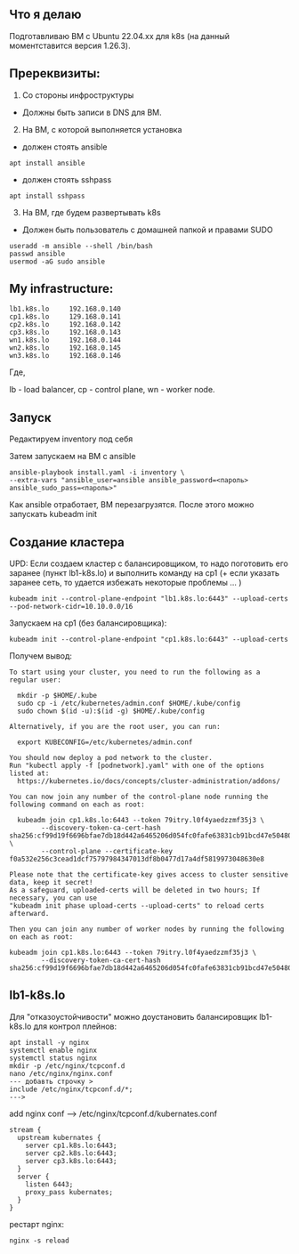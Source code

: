 ## Что я делаю
Подготавливаю ВМ с Ubuntu 22.04.xx для k8s (на данный моментставится версия 1.26.3). 


## Пререквизиты:

1. Со стороны инфроструктуры
* Должны быть записи в DNS для ВМ. 

2. На ВМ, с которой выполняется установка
* должен стоять ansible 
```
apt install ansible
```
* должен стоять sshpass
```
apt install sshpass
```
3. На ВМ, где будем развертывать k8s
* Должен быть пользователь с домашней папкой и правами SUDO
```
useradd -m ansible --shell /bin/bash
passwd ansible
usermod -aG sudo ansible
```

## My infrastructure:
```
lb1.k8s.lo     192.168.0.140
cp1.k8s.lo     129.168.0.141
cp2.k8s.lo     192.168.0.142
cp3.k8s.lo     192.168.0.143
wn1.k8s.lo     192.168.0.144
wn2.k8s.lo     192.168.0.145
wn3.k8s.lo     192.168.0.146
```
Где,

lb - load balancer,
cp - control plane,
wn - worker node.



## Запуск 

Редактируем inventory под себя

Затем запускаем на ВМ с ansible
```
ansible-playbook install.yaml -i inventory \
--extra-vars "ansible_user=ansible ansible_password=<пароль> ansible_sudo_pass=<пароль>"
```
Как ansible отработает, ВМ перезагрузятся. После этого можно запускать kubeadm init

## Создание кластера

UPD: Если создаем кластер с балансировщиком, то надо поготовить его заранее (пункт lb1-k8s.lo) и выполнить команду на cp1 (+ если указать заранее сеть, то удается избежать некоторые проблемы ... )
```
kubeadm init --control-plane-endpoint "lb1.k8s.lo:6443" --upload-certs --pod-network-cidr=10.10.0.0/16
```
Запускаем на cp1 (без балансировщика):
```
kubeadm init --control-plane-endpoint "cp1.k8s.lo:6443" --upload-certs
```

Получем вывод:

```
To start using your cluster, you need to run the following as a regular user:
 
  mkdir -p $HOME/.kube
  sudo cp -i /etc/kubernetes/admin.conf $HOME/.kube/config
  sudo chown $(id -u):$(id -g) $HOME/.kube/config
 
Alternatively, if you are the root user, you can run:
 
  export KUBECONFIG=/etc/kubernetes/admin.conf
 
You should now deploy a pod network to the cluster.
Run "kubectl apply -f [podnetwork].yaml" with one of the options listed at:
  https://kubernetes.io/docs/concepts/cluster-administration/addons/
 
You can now join any number of the control-plane node running the following command on each as root:
 
  kubeadm join cp1.k8s.lo:6443 --token 79itry.l0f4yaedzzmf35j3 \
        --discovery-token-ca-cert-hash sha256:cf99d19f6696bfae7db18d442a6465206d054fc0fafe63831cb91bcd47e50480 \
        --control-plane --certificate-key f0a532e256c3cead1dcf75797984347013df8b0477d17a4df5819973048630e8
 
Please note that the certificate-key gives access to cluster sensitive data, keep it secret!
As a safeguard, uploaded-certs will be deleted in two hours; If necessary, you can use
"kubeadm init phase upload-certs --upload-certs" to reload certs afterward.
 
Then you can join any number of worker nodes by running the following on each as root:
 
kubeadm join cp1.k8s.lo:6443 --token 79itry.l0f4yaedzzmf35j3 \
        --discovery-token-ca-cert-hash sha256:cf99d19f6696bfae7db18d442a6465206d054fc0fafe63831cb91bcd47e50480
```
## lb1-k8s.lo
Для "отказоустойчивости" можно доустановить балансировщик lb1-k8s.lo для контрол плейнов:

```
apt install -y nginx
systemctl enable nginx
systemctl status nginx
mkdir -p /etc/nginx/tcpconf.d
nano /etc/nginx/nginx.conf
--- добавть строчку >
include /etc/nginx/tcpconf.d/*;
--->

```
add nginx conf --> /etc/nginx/tcpconf.d/kubernates.conf
```
stream { 
  upstream kubernates { 
    server cp1.k8s.lo:6443;
    server cp2.k8s.lo:6443;
    server cp3.k8s.lo:6443;
  } 
  server { 
    listen 6443; 
    proxy_pass kubernates; 
  } 
}
```
рестарт nginx:
```
nginx -s reload
```
